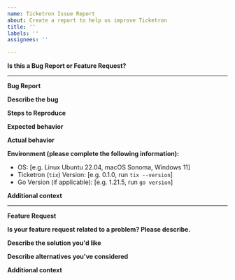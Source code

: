 ```yaml
---
name: Ticketron Issue Report
about: Create a report to help us improve Ticketron
title: ''
labels: ''
assignees: ''

---
```


<!-- 
Thank you for contributing to Ticketron! 

Please provide as much detail as possible. Choose the appropriate section below (Bug Report or Feature Request) and fill it out. Delete the section that does not apply and remove these instructions before submitting.
-->

**Is this a Bug Report or Feature Request?**
<!-- Choose one: Bug Report / Feature Request -->


---

**Bug Report**

**Describe the bug**
<!-- A clear and concise description of what the bug is. -->

**Steps to Reproduce**
<!-- Steps to reliably reproduce the behavior:
1. Go to '...'
2. Click on '....'
3. Scroll down to '....'
4. See error -->

**Expected behavior**
<!-- A clear and concise description of what you expected to happen. -->

**Actual behavior**
<!-- A clear and concise description of what actually happened. Include screenshots if applicable. -->

**Environment (please complete the following information):**
 - OS: [e.g. Linux Ubuntu 22.04, macOS Sonoma, Windows 11]
 - Ticketron (`tix`) Version: [e.g. 0.1.0, run `tix --version`]
 - Go Version (if applicable): [e.g. 1.21.5, run `go version`]

**Additional context**
<!-- Add any other context about the problem here. Logs, configuration files, etc. -->


---

**Feature Request**

**Is your feature request related to a problem? Please describe.**
<!-- A clear and concise description of what the problem is. Ex. "I'm always frustrated when..." -->

**Describe the solution you'd like**
<!-- A clear and concise description of what you want to happen. -->

**Describe alternatives you've considered**
<!-- A clear and concise description of any alternative solutions or features you've considered. -->

**Additional context**
<!-- Add any other context or screenshots about the feature request here. -->